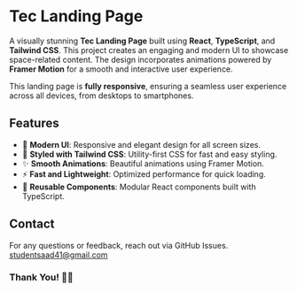 # Tec Landing Page

A visually stunning **Tec Landing Page** built using **React**, **TypeScript**, and **Tailwind CSS**. This project creates an engaging and modern UI to showcase space-related content. The design incorporates animations powered by **Framer Motion** for a smooth and interactive user experience.

This landing page is **fully responsive**, ensuring a seamless user experience across all devices, from desktops to smartphones.


## Features

- 🌌 **Modern UI**: Responsive and elegant design for all screen sizes.
- 🎨 **Styled with Tailwind CSS**: Utility-first CSS for fast and easy styling.
- ✨ **Smooth Animations**: Beautiful animations using Framer Motion.
- ⚡ **Fast and Lightweight**: Optimized performance for quick loading.
- 🔄 **Reusable Components**: Modular React components built with TypeScript.


## Contact
For any questions or feedback, reach out via GitHub Issues.  
studentsaad41@gmail.com

### Thank You! 👋👋